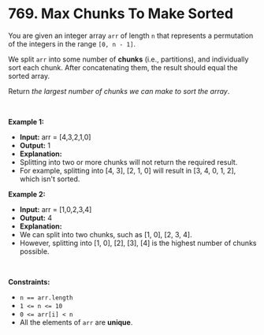 # 769. Max Chunks To Make Sorted

You are given an integer array `arr` of length `n` that represents a permutation of the integers in the range `[0, n - 1]`.

We split `arr` into some number of **chunks** (i.e., partitions), and individually sort each chunk. After concatenating them, the result should equal the sorted array.

Return _the largest number of chunks we can make to sort the array_.

<br/>

**Example 1:**
- **Input:** arr = \[4,3,2,1,0\]
- **Output:** 1
- **Explanation:**
- Splitting into two or more chunks will not return the required result.
- For example, splitting into \[4, 3\], \[2, 1, 0\] will result in \[3, 4, 0, 1, 2\], which isn't sorted.

**Example 2:**
- **Input:** arr = \[1,0,2,3,4\]
- **Output:** 4
- **Explanation:**
- We can split into two chunks, such as \[1, 0\], \[2, 3, 4\].
- However, splitting into \[1, 0\], \[2\], \[3\], \[4\] is the highest number of chunks possible.

<br/>

**Constraints:**

*   `n == arr.length`
*   `1 <= n <= 10`
*   `0 <= arr[i] < n`
*   All the elements of `arr` are **unique**.